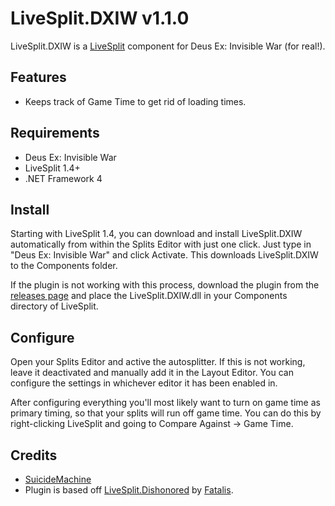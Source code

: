 ﻿LiveSplit.DXIW v1.1.0
=====================

LiveSplit.DXIW is a [LiveSplit](http://livesplit.org/) component for Deus Ex: Invisible War (for real!).

Features
--------
  * Keeps track of Game Time to get rid of loading times.

Requirements
------------

  * Deus Ex: Invisible War
  * LiveSplit 1.4+
  * .NET Framework 4  

Install
-------
Starting with LiveSplit 1.4, you can download and install LiveSplit.DXIW automatically from within the Splits Editor with just one click. Just type in "Deus Ex: Invisible War" and click Activate. This downloads LiveSplit.DXIW to the Components folder.

If the plugin is not working with this process, download the plugin from the [releases page](https://github.com/SuiMachine/LiveSplit.DXIW/releases) and place the LiveSplit.DXIW.dll in your Components directory of LiveSplit.

Configure
---------
Open your Splits Editor and active the autosplitter. If this is not working, leave it deactivated and manually add it in the Layout Editor. You can configure the settings in whichever editor it has been enabled in.

After configuring everything you'll most likely want to turn on game time as primary timing, so that your splits will run off game time. You can do this by right-clicking LiveSplit and going to Compare Against -> Game Time.


Credits
-------
  * [SuicideMachine](http://twitch.tv/suicidemachine)
  * Plugin is based off [LiveSplit.Dishonored](https://github.com/fatalis/LiveSplit.Dishonored) by [Fatalis](http://twitch.tv/fatalis_).
